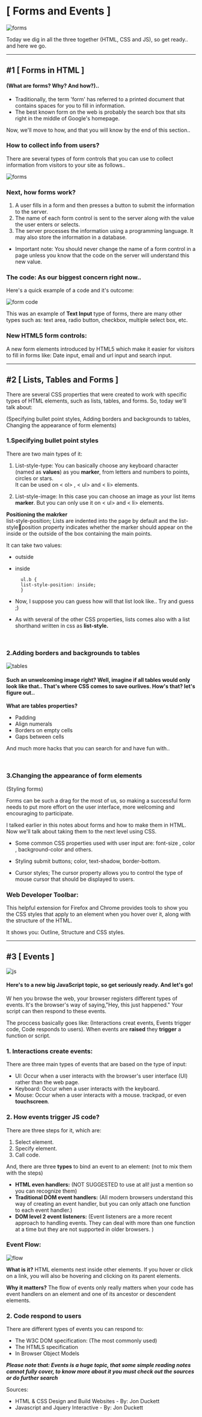 # **[ Forms and Events ]**
![forms](https://s3-ap-southeast-2.amazonaws.com/agentcis-wp/wp-content/uploads/20190219051021/lead-form-illustration.png)

Today we dig in all the three together (HTML, CSS and JS), so get ready.. and here we go.

<hr>

## **#1 [ Forms in HTML ]**
#### (What are forms? Why? And how?)..

* Traditionally, the term 'form' has referred to a printed document that contains spaces for you to fill in information.
* The best known form on the web is probably 
the search box that sits right in the middle of 
Google's homepage.

Now, we'll move to how, and that you will know by the end of this section..

### **How to collect info from users?**
There are several types of form controls that 
you can use to collect information from visitors 
to your site as follows..


![forms](https://slideplayer.com/slide/13519692/82/images/4/FORM+CONTROLS+Explain%3A+how+there+are+different+types+of+form+control.jpg)


### **Next, how forms work?**
1. A user fills in a form and then presses a button 
to submit the information to the server.
2. The name of each form control is sent to the server along with the value the user enters or selects.
3. The server processes the information using a programming language. It may also store the information in a database.

* Important note: You should never change the name of a form control in a page unless you know that the code on the server will understand this new value.

### **The code:** As our biggest concern right now..

Here's a quick example of a code and it's outcome:

![form code](https://www.htmlgoodies.com/img/2010/06/HTML-Forms-From-Basics-to-Style-Layouts-Figure2.gif)

This was an example of **Text Input** type of forms, there are many other types such as: text area, radio button, checkbox, multiple select box, etc.

### **New HTML5 form controls:**
A new form elements introduced by HTML5 which make it easier for visitors to fill in forms like: Date input, email and url input and search input.

<hr/>

## **#2 [ Lists, Tables and Forms ]**
There are several CSS properties that 
were created to work with specific types 
of HTML elements, such as lists, tables, 
and forms. So, today we'll talk about:

(Specifying bullet point styles, Adding borders and backgrounds to tables, Changing the appearance of form elements)

### **1.Specifying bullet point styles**
There are two main types of it:
1. List-style-type: You can basically choose any keyboard character (named as **values**) as you **marker**, from letters and numbers to points, circles or stars. <br>
It can be used on < ol> , < ul> and < li> elements.

2. List-style-image: In this case you can choose an image as your list items **marker**. But you can only use it on < ul> and < li> elements.

**Positioning the makrker** <br>
list-style-position; Lists are indented into the page by default and the list-styleposition property indicates whether the marker should appear on the inside or the outside of the box containing the main points. 

It can take two values: 
* outside
* inside

        ul.b {
        list-style-position: inside;
        }

* Now, I suppose you can guess how will that list look like.. Try and guess ;)


* As with several of the other CSS properties, lists comes also with a list shorthand written in css as **list-style.**

<br>

### **2.Adding borders and backgrounds to tables**

![tables](https://xeroxbus.com.au/wp-content/uploads/2019/02/account-black-and-white-business-209137.jpg)

#### Such an unwelcoming image right? Well, imagine if all tables would only look like that.. That's where CSS comes to save ourlives. How's that? let's figure out..


**What are tables properties?**

- Padding
- Align numerals
- Borders on empty cells
- Gaps between cells

And much more hacks that you can search for and have fun with..

<br/>

### **3.Changing the appearance of form elements**
(Styling forms)

Forms can be such a drag for the most of us, so making a successful form needs to put more effort on the user interface, more welcoming and encouraging to participate.

I talked earlier in this notes about forms and how to make them in HTML. Now we'll talk about taking them to the next level using CSS.

* Some common CSS properties used with user input are: font-size , color , background-color and others.

* Styling submit buttons; color, text-shadow, border-bottom.

* Cursor styles; The cursor property allows you to control the type of mouse cursor that should be displayed to users.

### Web Developer Toolbar:

This helpful extension for Firefox and Chrome provides tools to show you the CSS styles that apply to an element when you hover over it, along with the structure of the HTML.

It shows you: Outline, Structure and CSS styles.

<hr/>

## **#3 [ Events ]**

![js](https://miro.medium.com/max/1400/0*sN7Gh-sRDm_o678f.gif)

#### Here's to a new big JavaScript topic, so get seriously ready. And let's go!

W hen you browse the web, your browser registers different types of events. It's the browser's way of saying,"Hey, this just happened." Your script can then respond to these events. 

The proccess basically goes like: (Interactions creat events, Events trigger code, Code responds to users). When events are **raised** they **trigger** a function or script.

### **1. Interactions create events:**

There are three main types of events that are based on the type of input:
* UI: Occur when a user interacts with the browser's user interface (UI) rather than the web page.
* Keyboard: Occur when a user interacts with the keyboard.
* Mouse: Occur when a user interacts with a mouse. trackpad, or even **touchscreen**. 

### **2. How events trigger JS code?**
There are three steps for it, which are:
1. Select element.
2. Specify element.
3. Call code.

And, there are three **types** to bind an event to an element: (not to mix them with the steps)
* **HTML even handlers:** (NOT SUGGESTED to use at all! just a mention so you can recognize them)
* **Traditional DOM event handlers:** (All modern browsers understand this way of creating an event handler, but you can only attach one function to each event handler.)
* **DOM level 2 event listeners:** (Event listeners are a more recent approach to handling events. 
They can deal with more than one function at a time 
but they are not supported in older browsers. )

### **Event Flow:**
![flow](https://developer.mozilla.org/en-US/docs/Learn/JavaScript/Building_blocks/Events/bubbling-capturing.png)

**What is it?** HTML elements nest inside other elements. If you hover or click on a link, you will also be hovering and clicking on its parent elements.

**Why it matters?** The flow of events only really matters when your code has event handlers on an element and one of its ancestor or descendent elements.


### **2. Code respond to users**
There are different types of events you can respond to:

* The W3C DOM specification: (The most commonly used)
* The HTMLS specification 
* In Browser Object Models 

_**Please note that: Events is a huge topic, that some simple reading notes cannot fully cover, to know more about it you must check out the sources or do further search**_

Sources:
* HTML & CSS Design and Build Websites - By: Jon Duckett
* Javascript and Jquery Interactive - By: Jon Duckett


